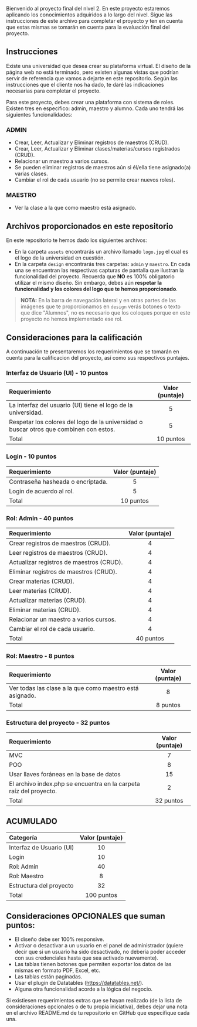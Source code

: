 Bienvenido al proyecto final del nivel 2. En este proyecto estaremos aplicando los conocimientos adquiridos a lo largo del nivel. Sigue las instrucciones de este archivo para completar el proyecto y ten en cuenta que estas mismas se tomarán en cuenta para la evaluación final del proyecto.

## Instrucciones

Existe una universidad que desea crear su plataforma virtual. El diseño de la página web no está terminado, pero existen algunas vistas que podrían servir de referencia que vamos a dejarte en este repositorio. Según las instrucciones que el cliente nos ha dado, te daré las indicaciones necesarias para completar el proyecto.

Para este proyecto, debes crear una plataforma con sistema de roles. Existen tres en específico: admin, maestro y alumno. Cada uno tendrá las siguientes funcionalidades:

### ADMIN

- Crear, Leer, Actualizar y Eliminar registros de maestros (CRUD).
- Crear, Leer, Actualizar y Eliminar clases/materias/cursos registrados (CRUD).
- Relacionar un maestro a varios cursos.
- Se pueden eliminar registros de maestros aún si él/ella tiene asignado(a) varias clases.
- Cambiar el rol de cada usuario (no se permite crear nuevos roles).

### MAESTRO

- Ver la clase a la que como maestro está asignado.

## Archivos proporcionados en este repositorio

En este repositorio te hemos dado los siguientes archivos:

- En la carpeta `assets` encontrarás un archivo llamado `logo.jpg` el cual es el logo de la universidad en cuestión.
- En la carpeta `design` encontrarás tres carpetas: `admin` y `maestro`. En cada una se encuentran las respectivas capturas de pantalla que ilustran la funcionalidad del proyecto. Recuerda que <b>NO</b> es 100% obligatorio utilizar el mismo diseño. Sin embargo, debes aún **respetar la funcionalidad y los colores del logo que te hemos proporcionado**.

> **NOTA:** En la barra de navegación lateral y en otras partes de las imágenes que te proporcionamos en `design` verás botones o texto que dice "Alumnos", no es necesario que los coloques porque en este proyecto no hemos implementado ese rol.

## Consideraciones para la calificación

A continuación te presentaremos los requerimientos que se tomarán en cuenta para la calificacion del proyecto, así como sus respectivos puntajes.

### Interfaz de Usuario (UI) - 10 puntos

| Requerimiento                                                                          | Valor (puntaje) |
| :------------------------------------------------------------------------------------- | :-------------: |
| La interfaz del usuario (UI) tiene el logo de la universidad.                          |        5        |
| Respetar los colores del logo de la universidad o buscar otros que combinen con estos. |        5        |
| Total                                                                                  |    10 puntos    |

### Login - 10 puntos

| Requerimiento                     | Valor (puntaje) |
| :-------------------------------- | :-------------: |
| Contraseña hasheada o encriptada. |        5        |
| Login de acuerdo al rol.          |        5        |
| Total                             |    10 puntos    |

### Rol: Admin - 40 puntos

| Requerimiento                            | Valor (puntaje) |
| :--------------------------------------- | :-------------: |
| Crear registros de maestros (CRUD).      |        4        |
| Leer registros de maestros (CRUD).       |        4        |
| Actualizar registros de maestros (CRUD). |        4        |
| Eliminar registros de maestros (CRUD).   |        4        |
| Crear materias (CRUD).                   |        4        |
| Leer materias (CRUD).                    |        4        |
| Actualizar materias (CRUD).              |        4        |
| Eliminar materias (CRUD).                |        4        |
| Relacionar un maestro a varios cursos.   |        4        |
| Cambiar el rol de cada usuario.          |        4        |
| Total                                    |    40 puntos    |

### Rol: Maestro - 8 puntos

| Requerimiento                                            | Valor (puntaje) |
| :------------------------------------------------------- | :-------------: |
| Ver todas las clase a la que como maestro está asignado. |        8        |
| Total                                                    |    8 puntos     |

### Estructura del proyecto - 32 puntos

| Requerimiento                                                      | Valor (puntaje) |
| :----------------------------------------------------------------- | :-------------: |
| MVC                                                                |        7        |
| POO                                                                |        8        |
| Usar llaves foráneas en la base de datos                           |       15        |
| El archivo index.php se encuentra en la carpeta raíz del proyecto. |        2        |
| Total                                                              |    32 puntos    |

## ACUMULADO

| Categoría                | Valor (puntaje) |
| :----------------------- | :-------------: |
| Interfaz de Usuario (UI) |       10        |
| Login                    |       10        |
| Rol: Admin               |       40        |
| Rol: Maestro             |        8        |
| Estructura del proyecto  |       32        |
| Total                    |   100 puntos    |

## Consideraciones OPCIONALES que suman puntos:

- El diseño debe ser 100% responsive.
- Activar o desactivar a un usuario en el panel de administrador (quiere decir que si un usuario ha sido desactivado, no debería poder acceder con sus credenciales hasta que sea activado nuevamente).
- Las tablas tienen botones que permiten exportar los datos de las mismas en formato PDF, Excel, etc.
- Las tablas están paginadas.
- Usar el plugin de Datatables (https://datatables.net/).
- Alguna otra funcionalidad acorde a la lógica del negocio.

Si existiesen requerimientos extras que se hayan realizado (de la lista de consideraciones opcionales o de tu propia iniciativa), debes dejar una nota en el archivo README.md de tu repositorio en GitHub que especifique cada una.
